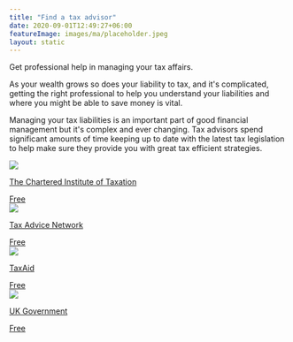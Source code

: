 ```yaml
---
title: "Find a tax advisor"
date: 2020-09-01T12:49:27+06:00
featureImage: images/ma/placeholder.jpeg
layout: static
---
```


Get professional help in managing your tax affairs.

As your wealth grows so does your liability to tax, and it's complicated, getting the right professional to help you understand your liabilities and where you might be able to save money is vital.

Managing your tax liabilities is an important part of good financial management but it's complex and ever changing. Tax advisors spend significant amounts of time keeping up to date with the latest tax legislation to help make sure they provide you with great tax efficient strategies.

<a class="ma-link" href="https://pilot-portal.tax.org.uk/utilities/ciot/find-a-member"><div class="ma-card ma-card-Wealth"><div class="ma-icon"><img src ="/images/Icon-check - wealth - opacity.svg"/></div><div class="ma-name"><p>The Chartered Institute of Taxation</p></div><div class="ma-paid-text"><span>Free</span></div></div></a><a class="ma-link" href="https://www.taxadvicenetwork.co.uk/find-an-adviser/"><div class="ma-card ma-card-Wealth"><div class="ma-icon"><img src ="/images/Icon-check - wealth - opacity.svg"/></div><div class="ma-name"><p>Tax Advice Network</p></div><div class="ma-paid-text"><span>Free</span></div></div></a><a class="ma-link" href="https://taxaid.org.uk/guides/taxpayers/choosing-an-accountant-or-tax-adviser"><div class="ma-card ma-card-Wealth"><div class="ma-icon"><img src ="/images/Icon-check - wealth - opacity.svg"/></div><div class="ma-name"><p>TaxAid</p></div><div class="ma-paid-text"><span>Free</span></div></div></a><a class="ma-link" href="https://www.gov.uk/tax-help"><div class="ma-card ma-card-Wealth"><div class="ma-icon"><img src ="/images/Icon-check - wealth - opacity.svg"/></div><div class="ma-name"><p>UK Government</p></div><div class="ma-paid-text"><span>Free</span></div></div></a>  

<br/><br/>






